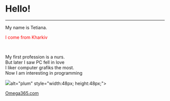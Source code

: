 <!DOCTYPE html>
<html>
<head>
<title> Min side </title>
</head>
<body>
<h1> 
Hello! </h1>
<p> <hr> My name is Tetiana. <br> </p>
<p style="color:red;"> I come from Kharkiv </p> <br>
<p> My first profession is a nurs. <br>
 But later I saw PC fell in love <br>
I liker computer grafiks the most. <br>
Now I am interesting in programming <br> </p>

<p>
<img src="https://www.freepik.com/free-vector/watercolor-plum-fruit-flowers-illustration_12396669.htm#query=plum&position=0&from_view=keyword&track=sph" 

alt="plum" style="width:48px; height:48px;">

</p>
<p>
<a href=http://omega365.com"> Omega365.com </a>
</p>
</body>
</htmi>

<!---
tetia2023stjo/tetia2023stjo is a ✨ special ✨ repository because its `README.md` (this file) appears on your GitHub profile.
You can click the Preview link to take a look at your changes.
